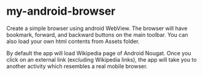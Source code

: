 # my-android-browser
Create a simple browser using android WebView. The browser will have bookmark, forward, and backward buttons on the main toolbar. You can also load your own html contents from Assets folder.

By default the app will load Wikipedia page of Android Nougat. Once you click on an external link (excluding Wikipedia links), the app will take you to another activity which resembles a real mobile browser.
